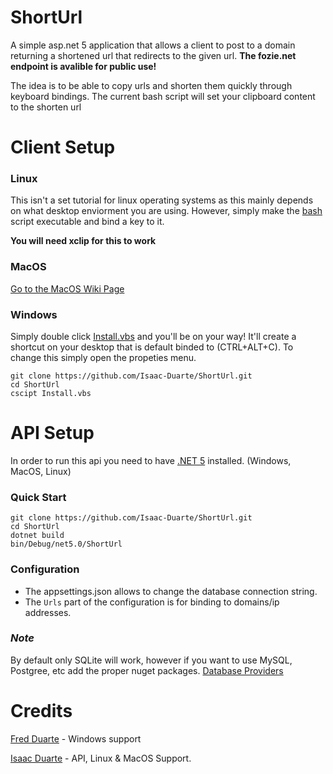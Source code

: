 # ShortUrl
A simple asp.net 5 application that allows a client to post to a domain returning a shortened url that redirects to the given url. **The fozie.net endpoint is avalible for public use!**

The idea is to be able to copy urls and shorten them quickly through keyboard bindings. The current bash script will set your clipboard content to the shorten url

# Client Setup

### Linux
This isn't a set tutorial for linux operating systems as this mainly depends on what desktop enviorment you are using. However, simply make the [bash](ShortUrl.sh) script executable and bind a key to it.

**You will need xclip for this to work**  

### MacOS
[Go to the MacOS Wiki Page](https://github.com/Isaac-Duarte/ShortUrl/wiki/MacOS-Setup)

### Windows
Simply double click [Install.vbs](Install.vbs) and you'll be on your way! It'll create a shortcut on your desktop that is default binded to (CTRL+ALT+C). To change this simply open the propeties menu.

```
git clone https://github.com/Isaac-Duarte/ShortUrl.git
cd ShortUrl
cscipt Install.vbs
```


# API Setup
In order to run this api you need to have [.NET 5](https://dotnet.microsoft.com/download/dotnet/5.0) installed. (Windows, MacOS, Linux)

### Quick Start
```
git clone https://github.com/Isaac-Duarte/ShortUrl.git
cd ShortUrl
dotnet build
bin/Debug/net5.0/ShortUrl
```

### Configuration
* The appsettings.json allows to change the database connection string.
* The `Urls` part of the configuration is for binding to domains/ip addresses.
 
### *Note*
By default only SQLite will work, however if you want to use MySQL, Postgree, etc add the proper nuget packages. [Database Providers](https://docs.microsoft.com/en-us/ef/core/providers/?tabs=dotnet-core-cli)

# Credits
[Fred Duarte](https://github.com/msft-fduarte) - Windows support

[Isaac Duarte](https://github.com/Isaac-Duarte) - API, Linux & MacOS Support. 
